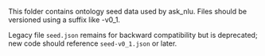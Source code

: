 This folder contains ontology seed data used by ask_nlu. Files should be versioned using a suffix like -v0_1.

Legacy file `seed.json` remains for backward compatibility but is deprecated; new code should reference `seed-v0_1.json` or later.
